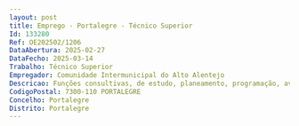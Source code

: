 ```yaml
--- 
layout: post
title: Emprego - Portalegre - Técnico Superior
Id: 133280
Ref: OE202502/1206
DataAbertura: 2025-02-27
DataFecho: 2025-03-14
Trabalho: Técnico Superior
Empregador: Comunidade Intermunicipal do Alto Alentejo
Descricao: Funções consultivas, de estudo, planeamento, programação, avaliação e aplicação de métodos e processos de natureza técnica e ou científica, que fundamentam e preparam a decisão, tendo como função principal assegurar o cumprimento da carta de missão do Gabinete Técnico Florestal de contribuir para a articulação e funcionamento integrado dos GTF municipais na sua área de intervenção, através da divulgação das políticas florestais, disponibilização e difusão de informação técnica de âmbito florestal. Atividades especificas a desenvolver    Promover e acompanhar a implementação das ações estabelecidas nos diversos diplomas legais e planos relativos a politicas florestais e no Sistema Nacional de Defesa da Floresta contra Incêndios  Verificar a compatibilização da informação cartográfica dos planos de âmbito florestal a nível municipal e do calendário da execução dos mesmos  Definir a norma de transposição dos Planos Regionais de Ordenamento Florestal (PROF AL) para os Planos Diretores Municipais (PDM) junto das câmaras municipais, preparar as propostas de normativos para a transposição do PROF para os PDM  Preparar formação no âmbito dos Sistemas   de Informação Geográfica (SIG) e da utilização geográfica junto dos GTF municipais  Coligir toda a informação dos Planos Municipais de Defesa da Floresta Contra Incêndios (PMDFCI) e remeter ao ICNF, IP no formato definido por este instituto  Preparar e executar ações de planos de fogo controlado e de sensibilização à escala intermunicipal  Receber orientações técnicas do ICNF, IP e articular a sua implementação junto dos GTF municipais  Promover a articulação e compatibilização dos instrumentos de planeamento florestal de âmbito municipal  Promover a articulação e funcionamento integrado dos GTF municipais  Acompanhamento dos Planos de Defesa da Floresta Contra Incêndios (PDFCI) e planos Municipais de Defesa da Floresta contra Incêndios (PMDFCI)  Identificação, para efeito de planeamento e intervenções integradas de âmbito florestal à escala intermunicipal, de unidades de planeamento e gestão  Produção e disponibilização de informação agregada de âmbito florestal, nomeadamente cartográfica  Difusão de informação de âmbito florestal junto dos GTF municipais  Concretizar as atividades que sejam solicitadas pelo ICNF, IP em articulação com a CIMAA  bem como executar as tarefas que, no âmbito das suas atribuições, lhes sejam superiormente solicitadas.
CodigoPostal: 7300-110 PORTALEGRE
Concelho: Portalegre
Distrito: Portalegre
--- 
```

